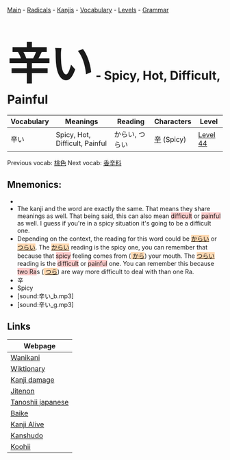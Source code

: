 <style> bigfont {font-size: 100px}</style>
[Main](../README.md) -
[Radicals](../radicals.md) -
[Kanjis](../kanjis.md) -
[Vocabulary](../vocabulary.md) -
[Levels](../levels.md) -
[Grammar](../grammar.md)
# <bigfont> 辛い</bigfont> - Spicy, Hot, Difficult, Painful 

| Vocabulary | Meanings | Reading | Characters | Level |
| --- | --- | --- | --- | --- |
| 辛い | Spicy, Hot, Difficult, Painful | からい, つらい |  [辛](../kanjis/辛.md) (Spicy) | [Level 44](../levels/wk_level44.md) |

Previous vocab: [桃色](桃色.md) Next vocab: [香辛料](香辛料.md) 

## Mnemonics:

* 
* The kanji and the word are exactly the same. That means they share meanings as well. That being said, this can also mean <span style="background-color:#ffcccb"> difficult</span> or <span style="background-color:#ffcccb"> painful</span> as well. I guess if you're in a spicy situation it's going to be a difficult one.
* Depending on the context, the reading for this word could be <span style="background-color:#fed8b1"> [からい]([から](https://jisho.org/search/から)い)</span> or <span style="background-color:#fed8b1"> [つらい]([つら](https://jisho.org/search/つら)い)</span>. The <span style="background-color:#fed8b1"> [からい]([から](https://jisho.org/search/から)い)</span> reading is the spicy one, you can remember that because that <span style="background-color:#ffcccb"> spicy</span> feeling comes from (<span style="background-color:#fed8b1"> [から](https://jisho.org/search/から)</span>) your mouth. The <span style="background-color:#fed8b1"> [つらい]([つら](https://jisho.org/search/つら)い)</span> reading is the <span style="background-color:#ffcccb"> difficult</span> or <span style="background-color:#ffcccb"> painful</span> one. You can remember this because <span style="background-color:#ffcccb"> two Ra</span>s (<span style="background-color:#fed8b1"> [つら](https://jisho.org/search/つら)</span>) are way more difficult to deal with than one Ra.
* 辛
* Spicy
* [sound:辛い_b.mp3]
* [sound:辛い_g.mp3]


## Links 

| Webpage |
| --- |
| [Wanikani          ](https://www.wanikani.com/kanji/辛い) |
| [Wiktionary        ](https://en.wiktionary.org/wiki/辛い) |
| [Kanji damage      ](http://www.kanjidamage.com/kanji/search?utf8=✓&q=辛い) |
| [Jitenon           ](https://jitenon.com/kanji/辛い) |
| [Tanoshii japanese ](https://www.tanoshiijapanese.com/dictionary/kanji.cfm?k=辛い) |
| [Baike             ](https://baike.baidu.com/item/辛い) |
| [Kanji Alive       ](https://app.kanjialive.com/辛い) |
| [Kanshudo          ](https://www.kanshudo.com/searchmn?q=辛い) |
| [Koohii            ](https://kanji.koohii.com/study/kanji/辛い) |
